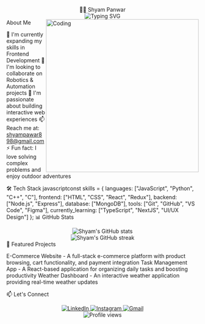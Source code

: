 <div align="center">👨‍💻 Shyam Panwar</div>
<div align="center">
  <img src="https://readme-typing-svg.herokuapp.com?font=Fira+Code&pause=1000&color=0969DA&center=true&vCenter=true&random=false&width=435&lines=Frontend+Developer;Robotics+%26+Automation+Enthusiast;Problem+Solver;Lifelong+Learner" alt="Typing SVG" />
</div>
<img align="right" alt="Coding" width="400" src="https://media.giphy.com/media/v1.Y2lkPTc5MGI3NjExbXNxNXAybjJ1cjExMmVjYzM5cWdldXRiMngwN2ppeHg1NXZpYTQ1NSZlcD12MV9pbnRlcm5hbF9naWZfYnlfaWQmY3Q9Zw/qgQUggAC3Pfv687qPC/giphy.gif">
About Me

🌱 I'm currently expanding my skills in Frontend Development
👯 I'm looking to collaborate on Robotics & Automation projects
🚀 I'm passionate about building interactive web experiences
📫 Reach me at: shyampawar898@gmail.com
⚡ Fun fact: I love solving complex problems and enjoy outdoor adventures

🛠️ Tech Stack
javascriptconst skills = {
  languages: ["JavaScript", "Python", "C++", "C"],
  frontend: ["HTML", "CSS", "React", "Redux"],
  backend: ["Node.js", "Express"],
  database: ["MongoDB"],
  tools: ["Git", "GitHub", "VS Code", "Figma"],
  currently_learning: ["TypeScript", "NextJS", "UI/UX Design"]
};
📊 GitHub Stats
<div align="center">
  <img src="https://github-readme-stats.vercel.app/api?username=shyam-panwar45&show_icons=true&theme=prussian" alt="Shyam's GitHub stats" />
</div>
<div align="center">
  <img src="https://github-readme-streak-stats.herokuapp.com/?user=shyam-panwar45&theme=prussian" alt="Shyam's GitHub streak" />
</div>
🌟 Featured Projects

E-Commerce Website - A full-stack e-commerce platform with product browsing, cart functionality, and payment integration
Task Management App - A React-based application for organizing daily tasks and boosting productivity
Weather Dashboard - An interactive weather application providing real-time weather updates

📫 Let's Connect
<div align="center">
  <a href="https://linkedin.com/in/shyam-panwar-1709a82a0" target="_blank">
    <img src="https://img.shields.io/badge/LinkedIn-0077B5?style=for-the-badge&logo=linkedin&logoColor=white" alt="LinkedIn" />
  </a>
  <a href="https://instagram.com/shyamm_45" target="_blank">
    <img src="https://img.shields.io/badge/Instagram-E4405F?style=for-the-badge&logo=instagram&logoColor=white" alt="Instagram" />
  </a>
  <a href="mailto:shyampawar898@gmail.com">
    <img src="https://img.shields.io/badge/Gmail-D14836?style=for-the-badge&logo=gmail&logoColor=white" alt="Gmail" />
  </a>
</div>

<div align="center">
  <img src="https://komarev.com/ghpvc/?username=shyam-panwar45&label=Profile%20views&color=0e75b6&style=flat" alt="Profile views" />
</div>
